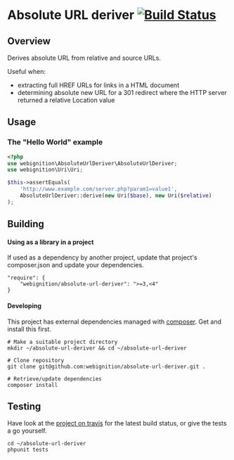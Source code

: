 Absolute URL deriver [![Build Status](https://secure.travis-ci.org/webignition/absolute-url-deriver.png?branch=master)](http://travis-ci.org/webignition/absolute-url-deriver)
====================

Overview
---------

Derives absolute URL from relative and source URLs.

Useful when:

- extracting full HREF URLs for links in a HTML document
- determining absolute new URL for a 301 redirect where the HTTP server returned a relative Location value

Usage
-----

### The "Hello World" example

```php
<?php
use webignition\AbsoluteUrlDeriver\AbsoluteUrlDeriver;
use webignition\Uri\Uri;

$this->assertEquals(
    'http://www.example.com/server.php?param1=value1', 
    AbsoluteUrlDeriver::derive(new Uri($base), new Uri($relative)
);
```

Building
--------

#### Using as a library in a project

If used as a dependency by another project, update that project's composer.json
and update your dependencies.

    "require": {
        "webignition/absolute-url-deriver": ">=3,<4"      
    }

#### Developing

This project has external dependencies managed with [composer][3]. Get and install this first.

    # Make a suitable project directory
    mkdir ~/absolute-url-deriver && cd ~/absolute-url-deriver

    # Clone repository
    git clone git@github.com:webignition/absolute-url-deriver.git .

    # Retrieve/update dependencies
    composer install

Testing
-------

Have look at the [project on travis][4] for the latest build status, or give the tests
a go yourself.

    cd ~/absolute-url-deriver
    phpunit tests


[3]: http://getcomposer.org
[4]: http://travis-ci.org/webignition/absolute-url-deriver/builds
